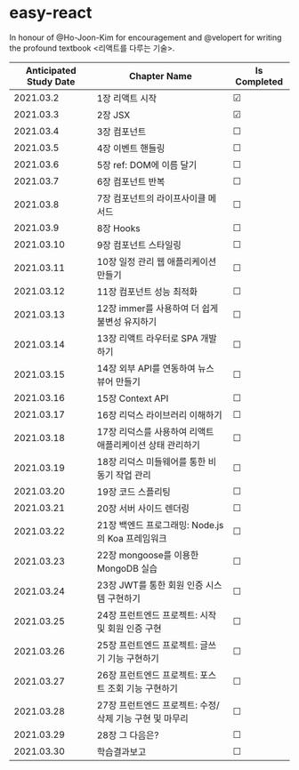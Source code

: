 # easy-react
In honour of @Ho-Joon-Kim for encouragement and @velopert for writing the profound textbook <리액트를 다루는 기술>.

| Anticipated Study Date | Chapter Name | Is Completed |
| ---------------------- | ------------ | ------------ |
| 2021.03.2 | 1장 리액트 시작 | &#9745; |
| 2021.03.3 | 2장 JSX | &#9745; |
| 2021.03.4 | 3장 컴포넌트 | &#9744; |
| 2021.03.5 | 4장 이벤트 핸들링 | &#9744; |
| 2021.03.6 | 5장 ref: DOM에 이름 달기 | &#9744; |
| 2021.03.7 | 6장 컴포넌트 반복 | &#9744; |
| 2021.03.8 | 7장 컴포넌트의 라이프사이클 메서드 | &#9744; |
| 2021.03.9 | 8장 Hooks | &#9744; |
| 2021.03.10 | 9장 컴포넌트 스타일링 | &#9744; |
| 2021.03.11 | 10장 일정 관리 웹 애플리케이션 만들기 | &#9744; |
| 2021.03.12 | 11장 컴포넌트 성능 최적화 | &#9744; |
| 2021.03.13 | 12장 immer를 사용하여 더 쉽게 불변성 유지하기 | &#9744; |
| 2021.03.14 | 13장 리액트 라우터로 SPA 개발하기 | &#9744; |
| 2021.03.15 | 14장 외부 API를 연동하여 뉴스 뷰어 만들기 | &#9744; |
| 2021.03.16 | 15장 Context API | &#9744; |
| 2021.03.17 | 16장 리덕스 라이브러리 이해하기 | &#9744; |
| 2021.03.18 | 17장 리덕스를 사용하여 리액트 애플리케이션 상태 관리하기 | &#9744; |
| 2021.03.19 | 18장 리덕스 미들웨어를 통한 비동기 작업 관리 | &#9744; |
| 2021.03.20 | 19장 코드 스플리팅 | &#9744; |
| 2021.03.21 | 20장 서버 사이드 렌더링 | &#9744; |
| 2021.03.22 | 21장 백엔드 프로그래밍: Node.js의 Koa 프레임워크 | &#9744; |
| 2021.03.23 | 22장 mongoose를 이용한 MongoDB 실습 | &#9744; |
| 2021.03.24 | 23장 JWT를 통한 회원 인증 시스템 구현하기 | &#9744; |
| 2021.03.25 | 24장 프런트엔드 프로젝트: 시작 및 회원 인증 구현 | &#9744; |
| 2021.03.26 | 25장 프런트엔드 프로젝트: 글쓰기 기능 구현하기 | &#9744; |
| 2021.03.27 | 26장 프런트엔드 프로젝트: 포스트 조회 기능 구현하기 | &#9744; |
| 2021.03.28 | 27장 프런트엔드 프로젝트: 수정/삭제 기능 구현 및 마무리 | &#9744; |
| 2021.03.29 | 28장 그 다음은? | &#9744; |
| 2021.03.30 | 학습결과보고 | &#9744; |
